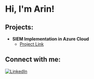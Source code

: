 <h1>Hi, I'm Arin! </h1>

<h2>Projects:</h2>

- <b>SIEM Implementation in Azure Cloud</b>
  - [Project Link](https://github.com/joshmadakor1/Algorithms-Practice)



<h2> Connect with me:</h2>

<p align="left">
  <a href="https://www.linkedin.com/in/arin-vandrapu" target="_blank">
    <img src="https://img.shields.io/badge/LinkedIn-%230077B5.svg?&style=for-the-badge&logo=linkedin&logoColor=white" alt="LinkedIn"/>
  </a>
</p>
